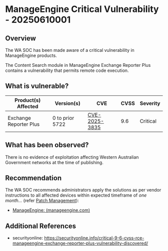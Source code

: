# ManageEngine Critical Vulnerability - 20250610001

## Overview

The WA SOC has been made aware of a critical vulnerability in ManageEngine products.

The Content Search module in ManageEngine Exchange Reporter Plus contains a vulnerability that permits remote code execution.

## What is vulnerable?

| Product(s) Affected    | Version(s)      | CVE                                                             | CVSS | Severity |
| ---------------------- | --------------- | --------------------------------------------------------------- | ---- | -------- |
| Exchange Reporter Plus | 0 to prior 5722 | [CVE-2025-3835](https://nvd.nist.gov/vuln/detail/CVE-2025-3835) | 9.6  | Critical |

## What has been observed?

There is no evidence of exploitation affecting Western Australian Government networks at the time of publishing.

## Recommendation

The WA SOC recommends administrators apply the solutions as per vendor instructions to all affected devices within expected timeframe of *one month...* (refer [Patch Management](../guidelines/patch-management.md)):

- [ManageEngine: (manageengine.com)](https://www.manageengine.com/products/exchange-reports/advisory/CVE-2025-3835.html)

## Additional References

- securityonline: <https://securityonline.info/critical-9-6-cvss-rce-manageengine-exchange-reporter-plus-vulnerability-discovered/>

